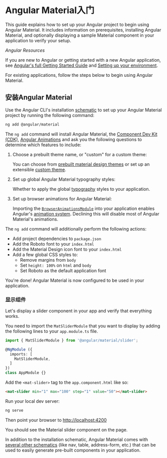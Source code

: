 # Angular Material入门

This guide explains how to set up your Angular project to begin using Angular Material. It includes
information on prerequisites, installing Angular Material, and optionally displaying a sample
Material component in your application to verify your setup.

*Angular Resources*

If you are new to Angular or getting started with a new Angular application, see
[Angular's full Getting Started Guide](https://angular.io/start) and
[Setting up your environment](https://angular.io/guide/setup-local).

For existing applications, follow the steps below to begin using Angular Material.

## 安装Angular Material

Use the Angular CLI's installation [schematic](https://material.angular.io/guide/schematics) to set
up your Angular Material project by running the following command:

```bash
ng add @angular/material
```

The `ng add` command will install Angular Material, the
[Component Dev Kit (CDK)](https://material.angular.io/cdk/categories),
[Angular Animations](https://angular.io/guide/animations) and ask you the following questions to
determine which features to include:

1. Choose a prebuilt theme name, or "custom" for a custom theme:

   You can choose from [prebuilt material design themes](https://material.angular.io/guide/theming#using-a-pre-built-theme) or set up an extensible [custom theme](https://material.angular.io/guide/theming#defining-a-theme).

2. Set up global Angular Material typography styles:

   Whether to apply the global [typography](https://material.angular.io/guide/typography) styles to your application.

3. Set up browser animations for Angular Material:

   Importing the [`BrowserAnimationsModule`](https://angular.io/api/platform-browser/animations/BrowserAnimationsModule) into your application enables Angular's [animation system](https://angular.io/guide/animations). Declining this will disable most of Angular Material's animations.

The `ng add` command will additionally perform the following actions:

* Add project dependencies to `package.json`
* Add the Roboto font to your `index.html`
* Add the Material Design icon font to your `index.html`
* Add a few global CSS styles to:
  * Remove margins from `body`
  * Set `height: 100%` on `html` and `body`
  * Set Roboto as the default application font

You're done! Angular Material is now configured to be used in your application.


### 显示组件

Let's display a slider component in your app and verify that everything works.

You need to import the `MatSliderModule` that you want to display by adding the following lines to
your `app.module.ts` file.

```ts
import { MatSliderModule } from '@angular/material/slider';

@NgModule ({
  imports: [
    MatSliderModule,
  ]
})
class AppModule {}
```

Add the `<mat-slider>` tag to the `app.component.html` like so:

```html
<mat-slider min="1" max="100" step="1" value="50"></mat-slider>
```

Run your local dev server:

```bash
ng serve
```

Then point your browser to [http://localhost:4200](http://localhost:4200)

You should see the Material slider component on the page.

In addition to the installation schematic, Angular Material comes with
[several other schematics](https://material.angular.io/guide/schematics) (like nav, table,
address-form, etc.) that can be used to easily generate pre-built components in your application.
